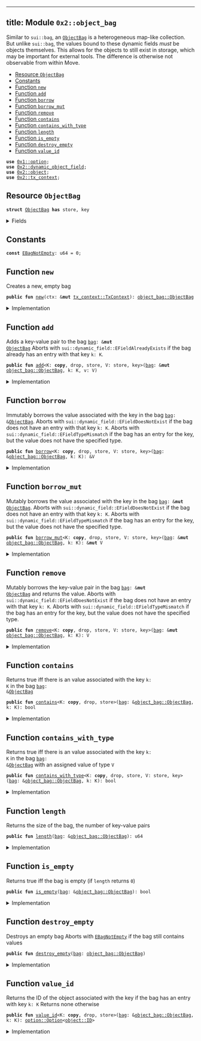 
---
title: Module `0x2::object_bag`
---

Similar to <code>sui::bag</code>, an <code><a href="../sui-framework/object_bag.md#0x2_object_bag_ObjectBag">ObjectBag</a></code> is a heterogeneous map-like collection. But unlike
<code>sui::bag</code>, the values bound to these dynamic fields _must_ be objects themselves. This allows
for the objects to still exist in storage, which may be important for external tools.
The difference is otherwise not observable from within Move.


-  [Resource `ObjectBag`](#0x2_object_bag_ObjectBag)
-  [Constants](#@Constants_0)
-  [Function `new`](#0x2_object_bag_new)
-  [Function `add`](#0x2_object_bag_add)
-  [Function `borrow`](#0x2_object_bag_borrow)
-  [Function `borrow_mut`](#0x2_object_bag_borrow_mut)
-  [Function `remove`](#0x2_object_bag_remove)
-  [Function `contains`](#0x2_object_bag_contains)
-  [Function `contains_with_type`](#0x2_object_bag_contains_with_type)
-  [Function `length`](#0x2_object_bag_length)
-  [Function `is_empty`](#0x2_object_bag_is_empty)
-  [Function `destroy_empty`](#0x2_object_bag_destroy_empty)
-  [Function `value_id`](#0x2_object_bag_value_id)


<pre><code><b>use</b> <a href="../move-stdlib/option.md#0x1_option">0x1::option</a>;
<b>use</b> <a href="../sui-framework/dynamic_object_field.md#0x2_dynamic_object_field">0x2::dynamic_object_field</a>;
<b>use</b> <a href="../sui-framework/object.md#0x2_object">0x2::object</a>;
<b>use</b> <a href="../sui-framework/tx_context.md#0x2_tx_context">0x2::tx_context</a>;
</code></pre>



<a name="0x2_object_bag_ObjectBag"></a>

## Resource `ObjectBag`



<pre><code><b>struct</b> <a href="../sui-framework/object_bag.md#0x2_object_bag_ObjectBag">ObjectBag</a> <b>has</b> store, key
</code></pre>



<details>
<summary>Fields</summary>


<dl>
<dt>
<code>id: <a href="../sui-framework/object.md#0x2_object_UID">object::UID</a></code>
</dt>
<dd>
 the ID of this bag
</dd>
<dt>
<code>size: u64</code>
</dt>
<dd>
 the number of key-value pairs in the bag
</dd>
</dl>


</details>

<a name="@Constants_0"></a>

## Constants


<a name="0x2_object_bag_EBagNotEmpty"></a>



<pre><code><b>const</b> <a href="../sui-framework/object_bag.md#0x2_object_bag_EBagNotEmpty">EBagNotEmpty</a>: u64 = 0;
</code></pre>



<a name="0x2_object_bag_new"></a>

## Function `new`

Creates a new, empty bag


<pre><code><b>public</b> <b>fun</b> <a href="../sui-framework/object_bag.md#0x2_object_bag_new">new</a>(ctx: &<b>mut</b> <a href="../sui-framework/tx_context.md#0x2_tx_context_TxContext">tx_context::TxContext</a>): <a href="../sui-framework/object_bag.md#0x2_object_bag_ObjectBag">object_bag::ObjectBag</a>
</code></pre>



<details>
<summary>Implementation</summary>


<pre><code><b>public</b> <b>fun</b> <a href="../sui-framework/object_bag.md#0x2_object_bag_new">new</a>(ctx: &<b>mut</b> TxContext): <a href="../sui-framework/object_bag.md#0x2_object_bag_ObjectBag">ObjectBag</a> {
    <a href="../sui-framework/object_bag.md#0x2_object_bag_ObjectBag">ObjectBag</a> {
        id: <a href="../sui-framework/object.md#0x2_object_new">object::new</a>(ctx),
        size: 0,
    }
}
</code></pre>



</details>

<a name="0x2_object_bag_add"></a>

## Function `add`

Adds a key-value pair to the bag <code><a href="../sui-framework/bag.md#0x2_bag">bag</a>: &<b>mut</b> <a href="../sui-framework/object_bag.md#0x2_object_bag_ObjectBag">ObjectBag</a></code>
Aborts with <code>sui::dynamic_field::EFieldAlreadyExists</code> if the bag already has an entry with
that key <code>k: K</code>.


<pre><code><b>public</b> <b>fun</b> <a href="../sui-framework/object_bag.md#0x2_object_bag_add">add</a>&lt;K: <b>copy</b>, drop, store, V: store, key&gt;(<a href="../sui-framework/bag.md#0x2_bag">bag</a>: &<b>mut</b> <a href="../sui-framework/object_bag.md#0x2_object_bag_ObjectBag">object_bag::ObjectBag</a>, k: K, v: V)
</code></pre>



<details>
<summary>Implementation</summary>


<pre><code><b>public</b> <b>fun</b> <a href="../sui-framework/object_bag.md#0x2_object_bag_add">add</a>&lt;K: <b>copy</b> + drop + store, V: key + store&gt;(<a href="../sui-framework/bag.md#0x2_bag">bag</a>: &<b>mut</b> <a href="../sui-framework/object_bag.md#0x2_object_bag_ObjectBag">ObjectBag</a>, k: K, v: V) {
    ofield::add(&<b>mut</b> <a href="../sui-framework/bag.md#0x2_bag">bag</a>.id, k, v);
    <a href="../sui-framework/bag.md#0x2_bag">bag</a>.size = <a href="../sui-framework/bag.md#0x2_bag">bag</a>.size + 1;
}
</code></pre>



</details>

<a name="0x2_object_bag_borrow"></a>

## Function `borrow`

Immutably borrows the value associated with the key in the bag <code><a href="../sui-framework/bag.md#0x2_bag">bag</a>: &<a href="../sui-framework/object_bag.md#0x2_object_bag_ObjectBag">ObjectBag</a></code>.
Aborts with <code>sui::dynamic_field::EFieldDoesNotExist</code> if the bag does not have an entry with
that key <code>k: K</code>.
Aborts with <code>sui::dynamic_field::EFieldTypeMismatch</code> if the bag has an entry for the key, but
the value does not have the specified type.


<pre><code><b>public</b> <b>fun</b> <a href="../sui-framework/object_bag.md#0x2_object_bag_borrow">borrow</a>&lt;K: <b>copy</b>, drop, store, V: store, key&gt;(<a href="../sui-framework/bag.md#0x2_bag">bag</a>: &<a href="../sui-framework/object_bag.md#0x2_object_bag_ObjectBag">object_bag::ObjectBag</a>, k: K): &V
</code></pre>



<details>
<summary>Implementation</summary>


<pre><code><b>public</b> <b>fun</b> <a href="../sui-framework/object_bag.md#0x2_object_bag_borrow">borrow</a>&lt;K: <b>copy</b> + drop + store, V: key + store&gt;(<a href="../sui-framework/bag.md#0x2_bag">bag</a>: &<a href="../sui-framework/object_bag.md#0x2_object_bag_ObjectBag">ObjectBag</a>, k: K): &V {
    ofield::borrow(&<a href="../sui-framework/bag.md#0x2_bag">bag</a>.id, k)
}
</code></pre>



</details>

<a name="0x2_object_bag_borrow_mut"></a>

## Function `borrow_mut`

Mutably borrows the value associated with the key in the bag <code><a href="../sui-framework/bag.md#0x2_bag">bag</a>: &<b>mut</b> <a href="../sui-framework/object_bag.md#0x2_object_bag_ObjectBag">ObjectBag</a></code>.
Aborts with <code>sui::dynamic_field::EFieldDoesNotExist</code> if the bag does not have an entry with
that key <code>k: K</code>.
Aborts with <code>sui::dynamic_field::EFieldTypeMismatch</code> if the bag has an entry for the key, but
the value does not have the specified type.


<pre><code><b>public</b> <b>fun</b> <a href="../sui-framework/object_bag.md#0x2_object_bag_borrow_mut">borrow_mut</a>&lt;K: <b>copy</b>, drop, store, V: store, key&gt;(<a href="../sui-framework/bag.md#0x2_bag">bag</a>: &<b>mut</b> <a href="../sui-framework/object_bag.md#0x2_object_bag_ObjectBag">object_bag::ObjectBag</a>, k: K): &<b>mut</b> V
</code></pre>



<details>
<summary>Implementation</summary>


<pre><code><b>public</b> <b>fun</b> <a href="../sui-framework/object_bag.md#0x2_object_bag_borrow_mut">borrow_mut</a>&lt;K: <b>copy</b> + drop + store, V: key + store&gt;(<a href="../sui-framework/bag.md#0x2_bag">bag</a>: &<b>mut</b> <a href="../sui-framework/object_bag.md#0x2_object_bag_ObjectBag">ObjectBag</a>, k: K): &<b>mut</b> V {
    ofield::borrow_mut(&<b>mut</b> <a href="../sui-framework/bag.md#0x2_bag">bag</a>.id, k)
}
</code></pre>



</details>

<a name="0x2_object_bag_remove"></a>

## Function `remove`

Mutably borrows the key-value pair in the bag <code><a href="../sui-framework/bag.md#0x2_bag">bag</a>: &<b>mut</b> <a href="../sui-framework/object_bag.md#0x2_object_bag_ObjectBag">ObjectBag</a></code> and returns the value.
Aborts with <code>sui::dynamic_field::EFieldDoesNotExist</code> if the bag does not have an entry with
that key <code>k: K</code>.
Aborts with <code>sui::dynamic_field::EFieldTypeMismatch</code> if the bag has an entry for the key, but
the value does not have the specified type.


<pre><code><b>public</b> <b>fun</b> <a href="../sui-framework/object_bag.md#0x2_object_bag_remove">remove</a>&lt;K: <b>copy</b>, drop, store, V: store, key&gt;(<a href="../sui-framework/bag.md#0x2_bag">bag</a>: &<b>mut</b> <a href="../sui-framework/object_bag.md#0x2_object_bag_ObjectBag">object_bag::ObjectBag</a>, k: K): V
</code></pre>



<details>
<summary>Implementation</summary>


<pre><code><b>public</b> <b>fun</b> <a href="../sui-framework/object_bag.md#0x2_object_bag_remove">remove</a>&lt;K: <b>copy</b> + drop + store, V: key + store&gt;(<a href="../sui-framework/bag.md#0x2_bag">bag</a>: &<b>mut</b> <a href="../sui-framework/object_bag.md#0x2_object_bag_ObjectBag">ObjectBag</a>, k: K): V {
    <b>let</b> v = ofield::remove(&<b>mut</b> <a href="../sui-framework/bag.md#0x2_bag">bag</a>.id, k);
    <a href="../sui-framework/bag.md#0x2_bag">bag</a>.size = <a href="../sui-framework/bag.md#0x2_bag">bag</a>.size - 1;
    v
}
</code></pre>



</details>

<a name="0x2_object_bag_contains"></a>

## Function `contains`

Returns true iff there is an value associated with the key <code>k: K</code> in the bag <code><a href="../sui-framework/bag.md#0x2_bag">bag</a>: &<a href="../sui-framework/object_bag.md#0x2_object_bag_ObjectBag">ObjectBag</a></code>


<pre><code><b>public</b> <b>fun</b> <a href="../sui-framework/object_bag.md#0x2_object_bag_contains">contains</a>&lt;K: <b>copy</b>, drop, store&gt;(<a href="../sui-framework/bag.md#0x2_bag">bag</a>: &<a href="../sui-framework/object_bag.md#0x2_object_bag_ObjectBag">object_bag::ObjectBag</a>, k: K): bool
</code></pre>



<details>
<summary>Implementation</summary>


<pre><code><b>public</b> <b>fun</b> <a href="../sui-framework/object_bag.md#0x2_object_bag_contains">contains</a>&lt;K: <b>copy</b> + drop + store&gt;(<a href="../sui-framework/bag.md#0x2_bag">bag</a>: &<a href="../sui-framework/object_bag.md#0x2_object_bag_ObjectBag">ObjectBag</a>, k: K): bool {
    ofield::exists_&lt;K&gt;(&<a href="../sui-framework/bag.md#0x2_bag">bag</a>.id, k)
}
</code></pre>



</details>

<a name="0x2_object_bag_contains_with_type"></a>

## Function `contains_with_type`

Returns true iff there is an value associated with the key <code>k: K</code> in the bag <code><a href="../sui-framework/bag.md#0x2_bag">bag</a>: &<a href="../sui-framework/object_bag.md#0x2_object_bag_ObjectBag">ObjectBag</a></code>
with an assigned value of type <code>V</code>


<pre><code><b>public</b> <b>fun</b> <a href="../sui-framework/object_bag.md#0x2_object_bag_contains_with_type">contains_with_type</a>&lt;K: <b>copy</b>, drop, store, V: store, key&gt;(<a href="../sui-framework/bag.md#0x2_bag">bag</a>: &<a href="../sui-framework/object_bag.md#0x2_object_bag_ObjectBag">object_bag::ObjectBag</a>, k: K): bool
</code></pre>



<details>
<summary>Implementation</summary>


<pre><code><b>public</b> <b>fun</b> <a href="../sui-framework/object_bag.md#0x2_object_bag_contains_with_type">contains_with_type</a>&lt;K: <b>copy</b> + drop + store, V: key + store&gt;(<a href="../sui-framework/bag.md#0x2_bag">bag</a>: &<a href="../sui-framework/object_bag.md#0x2_object_bag_ObjectBag">ObjectBag</a>, k: K): bool {
    ofield::exists_with_type&lt;K, V&gt;(&<a href="../sui-framework/bag.md#0x2_bag">bag</a>.id, k)
}
</code></pre>



</details>

<a name="0x2_object_bag_length"></a>

## Function `length`

Returns the size of the bag, the number of key-value pairs


<pre><code><b>public</b> <b>fun</b> <a href="../sui-framework/object_bag.md#0x2_object_bag_length">length</a>(<a href="../sui-framework/bag.md#0x2_bag">bag</a>: &<a href="../sui-framework/object_bag.md#0x2_object_bag_ObjectBag">object_bag::ObjectBag</a>): u64
</code></pre>



<details>
<summary>Implementation</summary>


<pre><code><b>public</b> <b>fun</b> <a href="../sui-framework/object_bag.md#0x2_object_bag_length">length</a>(<a href="../sui-framework/bag.md#0x2_bag">bag</a>: &<a href="../sui-framework/object_bag.md#0x2_object_bag_ObjectBag">ObjectBag</a>): u64 {
    <a href="../sui-framework/bag.md#0x2_bag">bag</a>.size
}
</code></pre>



</details>

<a name="0x2_object_bag_is_empty"></a>

## Function `is_empty`

Returns true iff the bag is empty (if <code>length</code> returns <code>0</code>)


<pre><code><b>public</b> <b>fun</b> <a href="../sui-framework/object_bag.md#0x2_object_bag_is_empty">is_empty</a>(<a href="../sui-framework/bag.md#0x2_bag">bag</a>: &<a href="../sui-framework/object_bag.md#0x2_object_bag_ObjectBag">object_bag::ObjectBag</a>): bool
</code></pre>



<details>
<summary>Implementation</summary>


<pre><code><b>public</b> <b>fun</b> <a href="../sui-framework/object_bag.md#0x2_object_bag_is_empty">is_empty</a>(<a href="../sui-framework/bag.md#0x2_bag">bag</a>: &<a href="../sui-framework/object_bag.md#0x2_object_bag_ObjectBag">ObjectBag</a>): bool {
    <a href="../sui-framework/bag.md#0x2_bag">bag</a>.size == 0
}
</code></pre>



</details>

<a name="0x2_object_bag_destroy_empty"></a>

## Function `destroy_empty`

Destroys an empty bag
Aborts with <code><a href="../sui-framework/object_bag.md#0x2_object_bag_EBagNotEmpty">EBagNotEmpty</a></code> if the bag still contains values


<pre><code><b>public</b> <b>fun</b> <a href="../sui-framework/object_bag.md#0x2_object_bag_destroy_empty">destroy_empty</a>(<a href="../sui-framework/bag.md#0x2_bag">bag</a>: <a href="../sui-framework/object_bag.md#0x2_object_bag_ObjectBag">object_bag::ObjectBag</a>)
</code></pre>



<details>
<summary>Implementation</summary>


<pre><code><b>public</b> <b>fun</b> <a href="../sui-framework/object_bag.md#0x2_object_bag_destroy_empty">destroy_empty</a>(<a href="../sui-framework/bag.md#0x2_bag">bag</a>: <a href="../sui-framework/object_bag.md#0x2_object_bag_ObjectBag">ObjectBag</a>) {
    <b>let</b> <a href="../sui-framework/object_bag.md#0x2_object_bag_ObjectBag">ObjectBag</a> { id, size } = <a href="../sui-framework/bag.md#0x2_bag">bag</a>;
    <b>assert</b>!(size == 0, <a href="../sui-framework/object_bag.md#0x2_object_bag_EBagNotEmpty">EBagNotEmpty</a>);
    id.delete()
}
</code></pre>



</details>

<a name="0x2_object_bag_value_id"></a>

## Function `value_id`

Returns the ID of the object associated with the key if the bag has an entry with key <code>k: K</code>
Returns none otherwise


<pre><code><b>public</b> <b>fun</b> <a href="../sui-framework/object_bag.md#0x2_object_bag_value_id">value_id</a>&lt;K: <b>copy</b>, drop, store&gt;(<a href="../sui-framework/bag.md#0x2_bag">bag</a>: &<a href="../sui-framework/object_bag.md#0x2_object_bag_ObjectBag">object_bag::ObjectBag</a>, k: K): <a href="../move-stdlib/option.md#0x1_option_Option">option::Option</a>&lt;<a href="../sui-framework/object.md#0x2_object_ID">object::ID</a>&gt;
</code></pre>



<details>
<summary>Implementation</summary>


<pre><code><b>public</b> <b>fun</b> <a href="../sui-framework/object_bag.md#0x2_object_bag_value_id">value_id</a>&lt;K: <b>copy</b> + drop + store&gt;(<a href="../sui-framework/bag.md#0x2_bag">bag</a>: &<a href="../sui-framework/object_bag.md#0x2_object_bag_ObjectBag">ObjectBag</a>, k: K): Option&lt;ID&gt; {
    ofield::id(&<a href="../sui-framework/bag.md#0x2_bag">bag</a>.id, k)
}
</code></pre>



</details>

